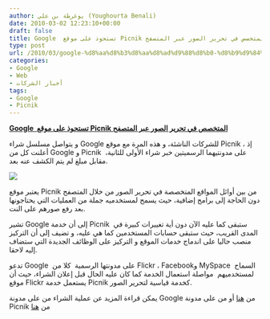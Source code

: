 ```yaml
---
author: يوغرطة بن علي (Youghourta Benali)
date: 2010-03-02 12:23:10+00:00
draft: false
title: Google  تستحوذ على موقع Picnik المتخصص في تحرير الصور عبر المتصفح
type: post
url: /2010/03/google-%d8%aa%d8%b3%d8%aa%d8%ad%d9%88%d8%b0-%d8%b9%d9%84%d9%89-%d9%85%d9%88%d9%82%d8%b9-picnik-%d8%a7%d9%84%d9%85%d8%aa%d8%ae%d8%b5%d8%b5-%d9%81%d9%8a-%d8%aa%d8%ad%d8%b1%d9%8a%d8%b1-%d8%a7%d9%84/
categories:
- Google
- Web
- أخبار الشركات
tags:
- Google
- Picnik
---
```


[**Google  تستحوذ على موقع Picnik المتخصص في تحرير الصور عبر المتصفح**](https://www.it-scoop.com/2010/03/google-%d8%aa%d8%b3%d8%aa%d8%ad%d9%88%d8%b0-%d8%b9%d9%84%d9%89-%d9%85%d9%88%d9%82%d8%b9-picnik-%d8%a7%d9%84%d9%85%d8%aa%d8%ae%d8%b5%d8%b5-%d9%81%d9%8a-%d8%aa%d8%ad%d8%b1%d9%8a%d8%b1-%d8%a7%d9%84/)


و يتواصل مسلسل شراء Google للشركات الناشئة، و هذه المرة مع موقع Picnik ، إذ أعلنت كل من Google و Picnik  على مدونتيهما الرسميتين خبر شراء الأولى للثانية، مقابل مبلغ لم يتم الكشف عنه بعد.

[![](http://cdn.picnik.com/graphics/picnik_screenshots.jpg)
](https://www.it-scoop.com/2010/03/google-%d8%aa%d8%b3%d8%aa%d8%ad%d9%88%d8%b0-%d8%b9%d9%84%d9%89-%d9%85%d9%88%d9%82%d8%b9-picnik-%d8%a7%d9%84%d9%85%d8%aa%d8%ae%d8%b5%d8%b5-%d9%81%d9%8a-%d8%aa%d8%ad%d8%b1%d9%8a%d8%b1-%d8%a7%d9%84/)

يعتبر موقع Picnik من بين أوائل المواقع المتخصصة في تحرير الصور من خلال المتصفح دون الحاجة إلى برامج إضافية، حيث يسمح لمستخدميه جملة من العمليات التي يحتاجونها بعد رفع صورهم على النت.

تشير Google إلى أن خدمة Picnik  ستبقى كما عليه الآن دون أية تغييرات كبيرة في المدى القريب، حيث ستبقى حسابات المستخدمين كما هي عليه، و تضيف إلى أن التركيز منصب حاليا على اندماج خدمات الموقع و التركيز على الوظائف الجديدة التي ستضاف إليه لاحقا.

تدعو Google  على مدونتها الرسمية  كلا من Flickr ، Facebookو MySpace  السماح لمستخدميهم  مواصلة استعمال الخدمة كما كان عليه الحال قبل إعلان الشراء، حيث أن موقع Flickr يستعمل خدمة Picnik كخدمة قياسية لتحرير الصور.

يمكن قراءة المزيد عن عملية الشراء من على مدونة Google من [هنا](http://googleblog.blogspot.com/2010/03/google-welcomes-picnik.html?utm_source=feedburner&utm_medium=feed&utm_campaign=Feed:+blogspot/MKuf+%28Official+Google+Blog%29&utm_content=Google+Reader) أو من على مدونة Picnik من [هنا](http://blog.picnik.com/2010/03/google-acquires-picnik/)
